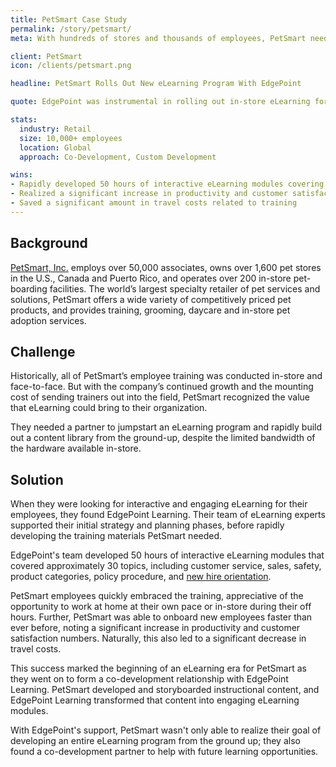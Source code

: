 ```yaml
---
title: PetSmart Case Study
permalink: /story/petsmart/
meta: With hundreds of stores and thousands of employees, PetSmart needed an online employee training program to reduce time and costs. This is how EdgePoint helped.

client: PetSmart
icon: /clients/petsmart.png

headline: PetSmart Rolls Out New eLearning Program With EdgePoint

quote: EdgePoint was instrumental in rolling out in-store eLearning for the first time in our history. We quickly developed a co-development working relationship with EdgePoint as an extension of our internal team.

stats:
  industry: Retail
  size: 10,000+ employees
  location: Global
  approach: Co-Development, Custom Development

wins:
- Rapidly developed 50 hours of interactive eLearning modules covering 30 topics
- Realized a significant increase in productivity and customer satisfaction metrics
- Saved a significant amount in travel costs related to training 
---
```


## Background

[PetSmart, Inc.](https://www.petsmart.com/) employs over 50,000 associates, owns over 1,600 pet stores in the U.S., Canada and Puerto Rico, and operates over 200 in-store pet-boarding facilities. The world’s largest specialty retailer of pet services and solutions, PetSmart offers a wide variety of competitively priced pet products, and provides training, grooming, daycare and in-store pet adoption services.

## Challenge

Historically, all of PetSmart’s employee training was conducted in-store and face-to-face. But with the company’s continued growth and the mounting cost of sending trainers out into the field, PetSmart recognized the value that eLearning could bring to their organization.

They needed a partner to jumpstart an eLearning program and rapidly build out a content library from the ground-up, despite the limited bandwidth of the hardware available in-store.

## Solution

When they were looking for interactive and engaging eLearning for their employees, they found EdgePoint Learning. Their team of eLearning experts supported their initial strategy and planning phases, before rapidly developing the training materials PetSmart needed.

EdgePoint's team developed 50 hours of interactive eLearning modules that covered approximately 30 topics, including customer service, sales, safety, product categories, policy procedure, and [new hire orientation](/blog/better-new-hire-onboarding/).

PetSmart employees quickly embraced the training, appreciative of the opportunity to work at home at their own pace or in-store during their off hours. Further, PetSmart was able to onboard new employees faster than ever before, noting a significant increase in productivity and customer satisfaction numbers. Naturally, this also led to a significant decrease in travel costs.

This success marked the beginning of an eLearning era for PetSmart as they went on to form a co-development relationship with EdgePoint Learning. PetSmart developed and storyboarded instructional content, and EdgePoint Learning transformed that content into engaging eLearning modules.

With EdgePoint's support, PetSmart wasn't only able to realize their goal of developing an entire eLearning program from the ground up; they also found a co-development partner to help with future learning opportunities.